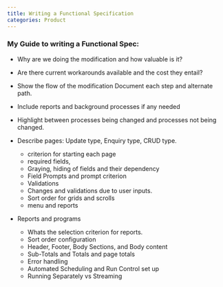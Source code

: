 ```yaml
---
title: Writing a Functional Specification
categories: Product
---
```


### My Guide to writing  a Functional Spec:

* Why are we doing the modification and how valuable is it?
* Are there current workarounds available and the cost they entail?
* Show the flow of the modification Document each step and alternate path.
* Include reports and background processes if any needed
* Highlight between processes being changed and processes not being changed.

* Describe pages: Update type, Enquiry type, CRUD type.
  * criterion for starting each page
  * required fields,
  * Graying, hiding of fields and their dependency
  * Field Prompts and prompt criterion
  * Validations
  * Changes and validations due to user inputs.
  * Sort order for grids and scrolls
  * menu and reports

* Reports and programs
  * Whats the selection criterion for reports.
  * Sort order configuration
  * Header, Footer, Body Sections, and Body content
  * Sub-Totals and Totals and page totals
  * Error handling
  * Automated Scheduling and Run Control set up
  * Running Separately vs Streaming